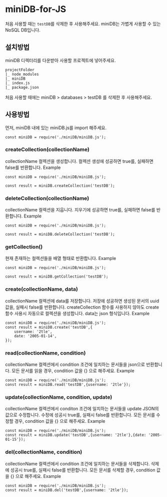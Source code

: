 # miniDB-for-JS
처음 사용할 때는 `testDB`를 삭제한 후 사용해주세요.
miniDB는 가볍게 사용할 수 있는 NoSQL DB입니다.

## 설치방법
miniDB 디렉터리를 다운받아 사용할 프로젝트에 넣어주세요.
```
projectFolder
|_ node_modules
|_ miniDB
|_ index.js
|_ package.json
```
처음 사용할 때에는 miniDB > databases > testDB 를 삭제한 후 사용해주세요.

## 사용방법

먼저, miniDB 내에 있는 miniDB.js를 import 해주세요.
```
const miniDB = require('./miniDB/miniDB.js');
```

### createCollection(collectionName)
collectionName 컬렉션을 생성합니다. 컬렉션 생성에 성공하면 true를, 실패하면 false를 반환합니다.
Example 
```
const miniDB = require('./miniDB/miniDB.js');

const result = miniDB.createCollection('testDB'); 

```
### deleteCollection(collectionName)
collectionName 컬렉션을 지웁니다. 지우기에 성공하면 true를, 실패하면 false를 반환합니다.
Example
```
const miniDB = require('./miniDB/miniDB.js');

const result = miniDB.deleteCollection('testDB'); 
```
### getCollection()
현재 존재하는 컬렉션들을 배열 형태로 반환합니다.
Example
```
const miniDB = require('./miniDB/miniDB.js');

const result = miniDB.getCollection('testDB'); 
```

### create(collectionName, data)
collectionName 컬렉션에 data를 저장합니다. 저장에 성공하면 생성된 문서의 uuid값을, 실패시 false를 반환합니다.
createCollection 함수를 사용하지 않아도 create 함수 사용시 자동으로 컬렉션을 생성합니다. data는 json 형식입니다.
Example
```
const miniDB = require('./miniDB/miniDB.js');
const result = miniDB.create('testDB',{
    username: '2tle',
    date: '2005-01-14',
});
```

### read(collectionName, condition)
collectionName 컬렉션에서 condition 조건에 일치하는 문서들을 json으로 반환합니다.
모든 문서를 읽을 경우, condition 값을 {} 으로 해주세요.
Example
```
const miniDB = require('./miniDB/miniDB.js');
const result = miniDB.read('testDB',{username: '2tle'});
```

### update(collectionName, condition, update)
collectionName 컬렉션에서 conditon 조건에 일치하는 문서들을 update JSON의 값으로 수정합니다. 수정에 성공시 true를, 실패시 false를 반환합니다.
모든 문서를 수정할 경우, condition 값을 {} 으로 해주세요.
Example
```
const miniDB = require('./miniDB/miniDB.js');
const result = miniDB.update('testDB',{username: '2tle'},{date: '2005-01-15'});
```

### del(collectionName, condition)
collectionName 컬렉션에서 condition 조건에 일치하는 문서들을 삭제합니다. 삭제에 성공시 true를, 실패시 false를 반환합니다.
모든 문서를 삭제할 경우, condition 값을 {} 으로 해주세요.
Example
```
const miniDB = require('./miniDB/miniDB.js');
const result = miniDB.del('testDB',{username: '2tle'});
```







